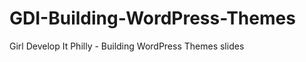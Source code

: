 GDI-Building-WordPress-Themes
=============================

Girl Develop It Philly - Building WordPress Themes slides
